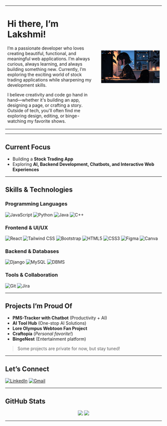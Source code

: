 <table>
  <tr>
    <td width="60%">

# Hi there, I’m Lakshmi!

I’m a passionate developer who loves creating beautiful, functional, and meaningful web applications. I’m always curious, always learning, and always building something new. Currently, I’m exploring the exciting world of stock trading applications while sharpening my development skills.

I believe creativity and code go hand in hand—whether it's building an app, designing a page, or crafting a story. Outside of tech, you'll often find me exploring design, editing, or binge-watching my favorite shows.

   </td>
   <td align="center">

<img src="image.jpg" alt="image" width="250"/>

   </td>
  </tr>
</table>

---

## Current Focus

- Building a **Stock Trading App**
- Exploring **AI, Backend Development, Chatbots, and Interactive Web Experiences**

---

## Skills & Technologies

### Programming Languages

![JavaScript](https://img.shields.io/badge/JavaScript-F7DF1E?style=flat&logo=javascript&logoColor=black)
![Python](https://img.shields.io/badge/Python-3776AB?style=flat&logo=python&logoColor=white)
![Java](https://img.shields.io/badge/Java-007396?style=flat&logo=java&logoColor=white)
![C++](https://img.shields.io/badge/C++-00599C?style=flat&logo=c%2B%2B&logoColor=white)

### Frontend & UI/UX

![React](https://img.shields.io/badge/React-20232A?style=flat&logo=react&logoColor=61DAFB)
![Tailwind CSS](https://img.shields.io/badge/Tailwind_CSS-38B2AC?style=flat&logo=tailwind-css&logoColor=white)
![Bootstrap](https://img.shields.io/badge/Bootstrap-563D7C?style=flat&logo=bootstrap&logoColor=white)
![HTML5](https://img.shields.io/badge/HTML5-E34F26?style=flat&logo=html5&logoColor=white)
![CSS3](https://img.shields.io/badge/CSS3-1572B6?style=flat&logo=css3&logoColor=white)
![Figma](https://img.shields.io/badge/Figma-F24E1E?style=flat&logo=figma&logoColor=white)
![Canva](https://img.shields.io/badge/Canva-00C4CC?style=flat&logo=canva&logoColor=white)

### Backend & Databases

![Django](https://img.shields.io/badge/Django-092E20?style=flat&logo=django&logoColor=white)
![MySQL](https://img.shields.io/badge/MySQL-4479A1?style=flat&logo=mysql&logoColor=white)
![DBMS](https://img.shields.io/badge/DBMS-003B57?style=flat&logo=database&logoColor=white)

### Tools & Collaboration

![Git](https://img.shields.io/badge/Git-F05032?style=flat&logo=git&logoColor=white)
![Jira](https://img.shields.io/badge/Jira-0052CC?style=flat&logo=jira&logoColor=white)

---

## Projects I’m Proud Of

- **PMS-Tracker with Chatbot** (Productivity + AI)
- **AI Tool Hub** (One-stop AI Solutions)
- **Lore Olympus Webtoon Fan Project**
- **Craftopia** (*Personal favorite!*)
- **BingeNest** (Entertainment platform)

> Some projects are private for now, but stay tuned!

---

## Let’s Connect

[![LinkedIn](https://img.shields.io/badge/LinkedIn-0A66C2?style=flat&logo=linkedin&logoColor=white)](https://www.linkedin.com/in/lakshmi-n-ab6843219/)
[![Gmail](https://img.shields.io/badge/Gmail-D14836?style=flat&logo=gmail&logoColor=white)](mailto:lakshmikumari8050@gmail.com)

---

## GitHub Stats

<p align="center">
  <img src="https://github-readme-stats.vercel.app/api?username=lakshu2702&show_icons=true&bg_color=4B0082,8A2BE2&title_color=ffffff&text_color=ffffff&icon_color=ffffff&hide_title=false" width="48%"/>
  <img src="https://github-readme-stats.vercel.app/api/top-langs/?username=lakshu2702&layout=compact&bg_color=4B0082,8A2BE2&title_color=ffffff&text_color=ffffff&hide_title=false" width="48%"/>
</p>

---

